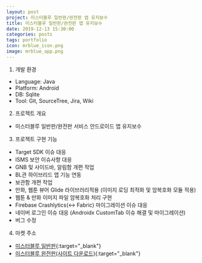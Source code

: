 ```yaml
---
layout: post
project: 미스터블루 일반판/완전판 앱 유지보수
title: 미스터블루 일반판/완전판 앱 유지보수
date: 2019-12-13 15:30:00
categories: posts
tags: portfolio
icon: mrblue_icon.png
image: mrblue_app.png
---
```


1) 개발 환경  
 - Language: Java  
 - Platform: Android  
 - DB: Sqlite  
 - Tool: Git, SourceTree, Jira, Wiki  

2) 프로젝트 개요  
 - 미스터블루 일반판/완전판 서비스 안드로이드 앱 유지보수  

3) 프로젝트 구현 기능  
 - Target SDK 이슈 대응  
 - ISMS 보안 이슈사항 대응  
 - GNB 및 사이드바, 알림함 개편 작업  
 - BL관 하이브리드 앱 기능 연동  
 - 보관함 개편 작업  
 - 만화, 웹툰 뷰어 Glide 라이브러리적용 (이미지 로딩 최적화 및 암복호화 모듈 적용)  
 - 웹툰 & 만화 이미지 파일 암복호화 처리 구현
 - Firebase Crashlytics(<-> Fabric) 마이그레이션 이슈 대응  
 - 네이버 로그인 이슈 대응 (Androidx CustomTab 이슈 해결 및 마이그레이션)  
 - 버그 수정  

4) 마켓 주소  
 - [미스터블루 일반판](https://play.google.com/store/apps/details?id=com.mrblue.android.harlequin&hl=ko){:target="_blank"}  
 - [미스터블루 완전판(사이트 다운로드)](http://m.mrblue.com/viewer/download.asp){:target="_blank"}  
